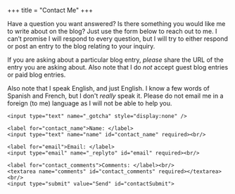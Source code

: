 +++
title = "Contact Me"
+++

Have a question you want answered? Is there something you would like me to write about on the blog? Just use the form below to reach out to me. I can’t promise I will respond to every question, but I will try to either respond or post an entry to the blog relating to your inquiry.

If you are asking about a particular blog entry, *please* share the URL of the entry you are asking about.
Also note that I do *not* accept guest blog entries or paid blog entries.

Also note that I speak English, and just English. I know a few words of Spanish and French, but I don't *really* speak it. Please do not email me in a foreign (to me) language as I will not be able to help you.

<script>
document.addEventListener("DOMContentLoaded", function() {

	var $sub = $("#_subject");
	$("#email").on("input", function() {
		$sub.val("Blog Contact Form (" + $(this).val() + ")");
	});
	
}, false);
</script>

<form action="//formspree.io/raymondcamden@gmail.com" method="POST" id="contactform">
	<input type="hidden" name="_next" value="{{% siteurl %}}/thankyou">
	<input type="hidden" name="_subject" id="_subject" value="Blog Contact Form">
	<input type="hidden" name="_format" value="plain">
	
	<input type="text" name="_gotcha" style="display:none" />
	
	<label for="contact_name">Name: </label>
	<input type="text" name="name" id="contact_name" required><br/>
	
	<label for="email">Email: </label>
	<input type="email" name="_replyto" id="email" required><br/>
	
	<label for="contact_comments">Comments: </label><br/>
	<textarea name="comments" id="contact_comments" required></textarea><br/>
	<input type="submit" value="Send" id="contactSubmit">
</form>